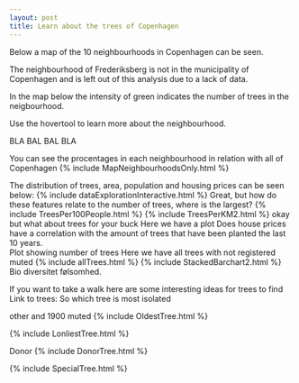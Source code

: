```yaml
---
layout: post
title: Learn about the trees of Copenhagen
---
```

Below a map of the 10 neighbourhoods in Copenhagen can be seen. 

The neighbourhood of Frederiksberg is not in the municipality of Copenhagen and is left out of this analysis due to a lack of data.

In the map below the intensity of green indicates the number of trees in the neigbourhood. 

Use the hovertool to learn more about the neighbourhood. 


BLA BAL BAL BLA


You can see the procentages in each neighbourhood in relation with all of Copenhagen
{% include MapNeighbourhoodsOnly.html %}

The distribution of trees, area, population and housing prices can be seen below:
{% include dataExplorationInteractive.html %}
Great, but how do these features relate to the number of trees, where is the largest?
{% include TreesPer100People.html %}
{% include TreesPerKM2.html %}
okay but what about trees for your buck 
    Here we have a plot
Does house prices have a correlation with the amount of trees that have been planted the last 10 years.  
    Plot showing number of trees
Here we have all trees with not registered muted
{% include allTrees.html %}
{% include StackedBarchart2.html %}
Bio diversitet følsomhed. 


If you want to take a walk here are some interesting ideas for trees to find
Link to trees: 
So which tree is most isolated 

other and 1900 muted
{% include OldestTree.html %}

{% include LonliestTree.html %}

Donor
{% include DonorTree.html %}

{% include SpecialTree.html %}


